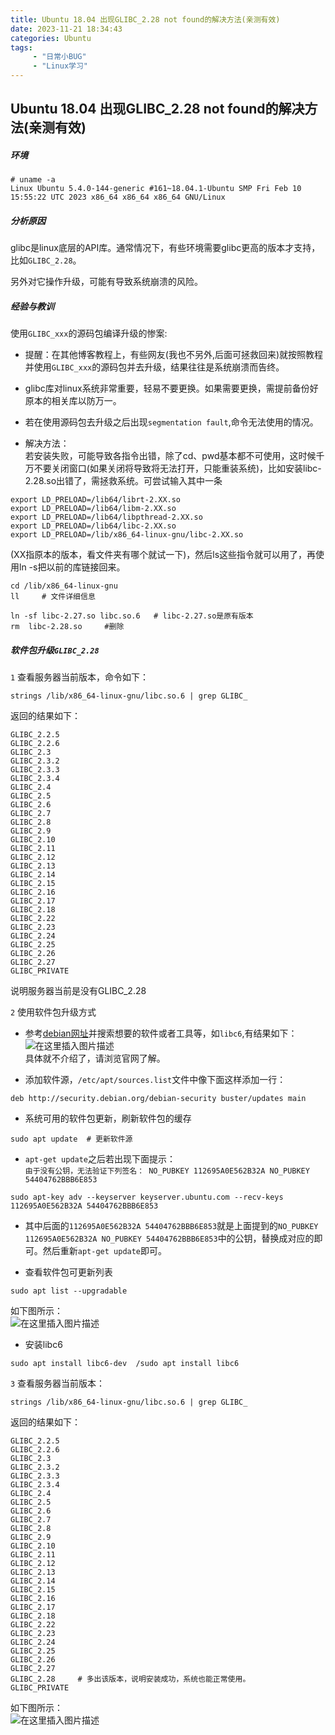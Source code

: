 ```yaml
---
title: Ubuntu 18.04 出现GLIBC_2.28 not found的解决方法(亲测有效)
date: 2023-11-21 18:34:43
categories: Ubuntu
tags:  
     - "日常小BUG"
     - "Linux学习"
---
```

## Ubuntu 18.04 出现GLIBC\_2.28 not found的解决方法(亲测有效)

##### 环境

```auto
# uname -a
Linux Ubuntu 5.4.0-144-generic #161~18.04.1-Ubuntu SMP Fri Feb 10 15:55:22 UTC 2023 x86_64 x86_64 x86_64 GNU/Linux
```

##### 分析原因

glibc是linux底层的API库。通常情况下，有些环境需要glibc更高的版本才支持，比如`GLIBC_2.28`。

另外对它操作升级，可能有导致系统崩溃的风险。

##### 经验与教训

使用`GLIBC_xxx`的源码包编译升级的惨案:

+   提醒：在其他博客教程上，有些网友(我也不另外,后面可拯救回来)就按照教程并使用`GLIBC_xxx`的源码包并去升级，结果往往是系统崩溃而告终。
    
+   glibc库对linux系统非常重要，轻易不要更换。如果需要更换，需提前备份好原本的相关库以防万一。
    
+   若在使用源码包去升级之后出现`segmentation fault`,命令无法使用的情况。
    
+   解决方法：  
    若安装失败，可能导致各指令出错，除了cd、pwd基本都不可使用，这时候千万不要关闭窗口(如果关闭将导致将无法打开，只能重装系统)，比如安装libc-2.28.so出错了，需拯救系统。可尝试输入其中一条
    

```auto
export LD_PRELOAD=/lib64/librt-2.XX.so
export LD_PRELOAD=/lib64/libm-2.XX.so
export LD_PRELOAD=/lib64/libpthread-2.XX.so
export LD_PRELOAD=/lib64/libc-2.XX.so
export LD_PRELOAD=/lib/x86_64-linux-gnu/libc-2.XX.so
```

(XX指原本的版本，看文件夹有哪个就试一下)，然后ls这些指令就可以用了，再使用ln -s把以前的库链接回来。

```auto
cd /lib/x86_64-linux-gnu
ll     # 文件详细信息

ln -sf libc-2.27.so libc.so.6   # libc-2.27.so是原有版本
rm  libc-2.28.so     #删除
```

##### 软件包升级`GLIBC_2.28`

`1` 查看服务器当前版本，命令如下：

```auto
strings /lib/x86_64-linux-gnu/libc.so.6 | grep GLIBC_
```

返回的结果如下：

```auto
GLIBC_2.2.5
GLIBC_2.2.6
GLIBC_2.3
GLIBC_2.3.2
GLIBC_2.3.3
GLIBC_2.3.4
GLIBC_2.4
GLIBC_2.5
GLIBC_2.6
GLIBC_2.7
GLIBC_2.8
GLIBC_2.9
GLIBC_2.10
GLIBC_2.11
GLIBC_2.12
GLIBC_2.13
GLIBC_2.14
GLIBC_2.15
GLIBC_2.16
GLIBC_2.17
GLIBC_2.18
GLIBC_2.22
GLIBC_2.23
GLIBC_2.24
GLIBC_2.25
GLIBC_2.26
GLIBC_2.27
GLIBC_PRIVATE
```

说明服务器当前是没有GLIBC\_2.28

`2` 使用软件包升级方式

+   参考[debian网址](https://packages.debian.org/buster/)并搜索想要的软件或者工具等，如`libc6`,有结果如下：  
    ![在这里插入图片描述](https://img-blog.csdnimg.cn/5ea130bc73c341d183a14190db14e8b4.png)  
    具体就不介绍了，请浏览官网了解。
    
+   添加软件源，`/etc/apt/sources.list`文件中像下面这样添加一行：
    

```auto
deb http://security.debian.org/debian-security buster/updates main 
```

+   系统可用的软件包更新，刷新软件包的缓存

```auto
sudo apt update  # 更新软件源
```

+   `apt-get update`之后若出现下面提示：  
    `由于没有公钥，无法验证下列签名： NO_PUBKEY 112695A0E562B32A NO_PUBKEY 54404762BBB6E853`

```auto
sudo apt-key adv --keyserver keyserver.ubuntu.com --recv-keys 112695A0E562B32A 54404762BBB6E853
```

+   其中后面的`112695A0E562B32A 54404762BBB6E853`就是上面提到的`NO_PUBKEY 112695A0E562B32A NO_PUBKEY 54404762BBB6E853`中的公钥，替换成对应的即可。然后重新`apt-get update`即可。
    
+   查看软件包可更新列表
    

```auto
sudo apt list --upgradable   
```

如下图所示：  
![在这里插入图片描述](https://img-blog.csdnimg.cn/de34ac38295e4c8e9f5854cbc3a18aa1.png)

+   安装libc6

```auto
sudo apt install libc6-dev  /sudo apt install libc6
```

`3` 查看服务器当前版本：

```auto
strings /lib/x86_64-linux-gnu/libc.so.6 | grep GLIBC_
```

返回的结果如下：

```auto
GLIBC_2.2.5
GLIBC_2.2.6
GLIBC_2.3
GLIBC_2.3.2
GLIBC_2.3.3
GLIBC_2.3.4
GLIBC_2.4
GLIBC_2.5
GLIBC_2.6
GLIBC_2.7
GLIBC_2.8
GLIBC_2.9
GLIBC_2.10
GLIBC_2.11
GLIBC_2.12
GLIBC_2.13
GLIBC_2.14
GLIBC_2.15
GLIBC_2.16
GLIBC_2.17
GLIBC_2.18
GLIBC_2.22
GLIBC_2.23
GLIBC_2.24
GLIBC_2.25
GLIBC_2.26
GLIBC_2.27
GLIBC_2.28     # 多出该版本，说明安装成功，系统也能正常使用。
GLIBC_PRIVATE
```

如下图所示：  
![在这里插入图片描述](https://img-blog.csdnimg.cn/94237d434d92453481306bf27dba3d1b.png)